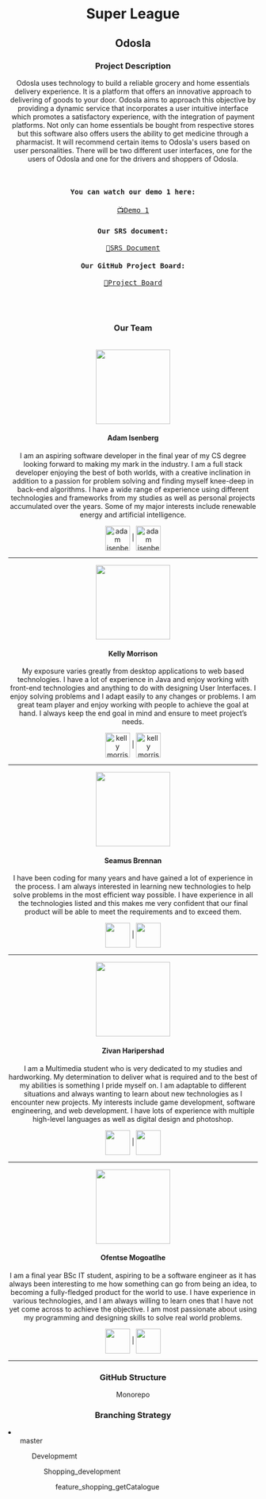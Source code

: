 <h1 align="center"> Super League </h1>
<h2 align="center"> Odosla </h2>
<h3 align="center" text-decoration="underline"> Project Description </h3>
<p align="center">Odosla uses technology to build a reliable grocery and home essentials delivery experience. It is a platform that offers an innovative approach to delivering of goods to your door. Odosla aims to approach this objective by providing a dynamic service that incorporates a user intuitive interface which promotes a satisfactory experience, with the integration of payment platforms. Not only can home essentials be bought from respective stores but this software also offers users the ability to get medicine through a pharmacist. It will recommend certain items to Odosla's users based on user personalities. There will be two different user interfaces, one for the users of Odosla and one for the drivers and shoppers of Odosla.</p>
<br>


<div align="center">
<kbd>
 
<h4 align="center">You can watch our demo 1 here: </h4>
<div align="center"><a href="https://www.youtube.com/watch?v=0yBnIUX0QAE" target="blank">📺Demo 1</a></div>

<h4 align="center"> Our SRS document:</h4>
<div align="center"><a href="https://www.overleaf.com/project/60b112f6f641dc5b797018ed" target="blank">📄SRS Document</a></div>

<h4 align="center"> Our GitHub Project Board:</h4>
<div align="center"><a href="https://github.com/COS301-SE-2021/Odosla/projects/2" target="blank">📅Project Board</a></div>
<br>
</kbd>
</div>
<br>
<br>


<h3 align="center" text-decoration="underline"> Our Team</h3>
<br>

<div align="center">
<img src="https://media-exp1.licdn.com/dms/image/C5603AQGAUCOKb9PhDA/profile-displayphoto-shrink_800_800/0/1618571932130?e=1628121600&v=beta&t=sDbJVH6XRwmu504sdqUijfi2ZXcnscajWpLVfEFAjTo" height="150" border-radius="50%"></img>
</div>
<h4 align="center"> Adam Isenberg </h4>
<p align="center">I am an aspiring software developer in the final year of my CS degree looking forward to making my mark in the industry. I am a full stack developer enjoying the best of both worlds, with a creative inclination in addition to a passion for problem solving and finding myself knee-deep in back-end algorithms. I have a wide range of experience using different technologies and frameworks from my studies as well as personal projects accumulated over the years. Some of my major interests include renewable energy and artificial intelligence. </p>

<div align="center"> <a href="https://github.com/Adam4920" target="blank"><img align="center" src="https://github.githubassets.com/images/modules/logos_page/GitHub-Mark.png" alt="adam isenberg" height="50" width="50" /></a> | <a href="https://www.linkedin.com/in/adam-isenberg/" target="blank"><img align="center" src="https://cdn4.iconfinder.com/data/icons/social-messaging-ui-color-shapes-2-free/128/social-linkedin-circle-512.png" alt="adam isenberg" height="50" width="50" /></a> </div>

<hr height="2">
<div align="center">
<img src="https://media-exp1.licdn.com/dms/image/C4D03AQEVrM6EYgZ9OA/profile-displayphoto-shrink_800_800/0/1621694142349?e=1628121600&v=beta&t=AQ_Vnks-BnYQFf3Lf_XNTqb-bdu6M7BxwxO1tpoSaWg" height="150" border-radius="50%"></img>
</div>
<h4 align="center"> Kelly Morrison </h4>
<p align="center">My exposure varies greatly from desktop applications to web based technologies. I have a lot of experience in Java and enjoy working with front-end technologies and
anything to do with designing User Interfaces. I enjoy solving problems and I adapt easily to any changes or problems. I am great team player and enjoy working with
people to achieve the goal at hand. I always keep the end goal in mind and ensure to meet project’s needs.</p>

<div align="center"><a href="https://github.com/kelly-morr" align="center" target="blank"><img align="center" src="https://github.githubassets.com/images/modules/logos_page/GitHub-Mark.png" alt="kelly morrison" height="50" width="50" /></a> | <a href="https://www.linkedin.com/in/kelly-morrison-0a111a210/" target="blank"><img align="center" src="https://cdn4.iconfinder.com/data/icons/social-messaging-ui-color-shapes-2-free/128/social-linkedin-circle-512.png" alt="kelly morrison" height="50" width="50" /></a></div>

<hr height="2">

<div align="center">
<img src="https://media-exp1.licdn.com/dms/image/C5635AQHn1IQagKUOuQ/profile-framedphoto-shrink_800_800/0/1620256271448?e=1622854800&v=beta&t=mrwJyOZi2Mb_Y3VF--UrJSqKt_4_D80OrYJU5IG-7YY" height="150" border-radius="50%"></img>
</div>
<h4 align="center"> Seamus Brennan </h4>
<p align="center">I have been coding for many years and have gained a lot of experience in the process. I am always interested in learning new technologies to help solve problems in the most efficient way possible. I have experience in all the technologies listed and this makes me very confident that our final product will be able to meet the requirements and to exceed them.</p>

<div align="center"><a href="https://github.com/Seamus-Brennan" align="center" target="blank"><img align="center" src="https://github.githubassets.com/images/modules/logos_page/GitHub-Mark.png"  height="50" width="50" /></a> | <a href="https://www.linkedin.com/in/s%C3%A9amus-brennan-b0357318a/" target="blank"><img align="center" src="https://cdn4.iconfinder.com/data/icons/social-messaging-ui-color-shapes-2-free/128/social-linkedin-circle-512.png" height="50" width="50" /></a></div>
<hr height="2">

<div align="center">
<img src="https://media-exp1.licdn.com/dms/image/C5603AQHtIazyivbLig/profile-displayphoto-shrink_800_800/0/1621472357683?e=1628121600&v=beta&t=QWexFuIWEiZB9eWh2U-Ctfqtg1VtYXBJLfKNwDPFCDw" height="150" border-radius="50%"></img>
</div>
<h4 align="center"> Zivan Haripershad </h4>
<p align="center">I am a Multimedia student who is very dedicated to my studies and hardworking. My determination to deliver what is required and to the best of my abilities is
something I pride myself on. I am adaptable to different situations and always wanting to learn about new technologies as I encounter new projects. My interests include game development, software engineering, and web development. I have lots of experience with multiple high-level languages as well as digital design and
photoshop.</p>

<div align="center"><a href="https://github.com/ZivanHaripershad" align="center" target="blank"><img align="center" src="https://github.githubassets.com/images/modules/logos_page/GitHub-Mark.png"  height="50" width="50" /></a> | <a href="https://www.linkedin.com/in/zivan-haripershad-4368061b2/" target="blank"><img align="center" src="https://cdn4.iconfinder.com/data/icons/social-messaging-ui-color-shapes-2-free/128/social-linkedin-circle-512.png" height="50" width="50" /></a></div>
<hr height="2">

<div align="center">
<img src="https://media-exp1.licdn.com/dms/image/C5603AQHeYjm3Iamx7Q/profile-displayphoto-shrink_800_800/0/1574435254531?e=1628121600&v=beta&t=k-TJdzH-oczgiZfFGQdKrdcUXE8mx-T4_98IvCoaVPQ" height="150" border-radius="50%"></img>
</div>
<h4 align="center"> Ofentse Mogoatlhe </h4>
<p align="center">I am a final year BSc IT student, aspiring to be a software engineer as it has always been interesting to me how something can go from being an idea, to becoming a fully-fledged product for the world to use. I have experience in various technologies, and I am always willing to learn ones that I have not yet come across
to achieve the objective. I am most passionate about using my programming and designing skills to solve real world problems. </p>

<div align="center"><a href="https://github.com/mogoatlhe" align="center" target="blank"><img align="center" src="https://github.githubassets.com/images/modules/logos_page/GitHub-Mark.png"  height="50" width="50" /></a> | <a href="https://www.linkedin.com/in/moeketsi-mogoatlhe-6b7807194/" target="blank"><img align="center" src="https://cdn4.iconfinder.com/data/icons/social-messaging-ui-color-shapes-2-free/128/social-linkedin-circle-512.png" height="50" width="50" /></a></div>
<hr>

<h3 align="center" text-decoration="underline"> GitHub Structure</h3>
<p align="center">Monorepo</p>

<h3 align="center" text-decoration="underline"> Branching Strategy</h3>
<li>
  <ol>master
    <ol>Developmemt
      <ol>Shopping_development
       <ol>feature_shopping_getCatalogue</ol>
     </ol>
   </ol>
   </ol>
 </ol>
</li>

